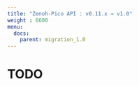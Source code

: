 ```yaml
---
title: "Zenoh-Pico API : v0.11.x → v1.0"
weight : 6600
menu:
  docs:
    parent: migration_1.0
---
```


# TODO